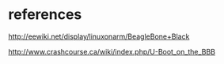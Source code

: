 # references

http://eewiki.net/display/linuxonarm/BeagleBone+Black

http://www.crashcourse.ca/wiki/index.php/U-Boot_on_the_BBB
